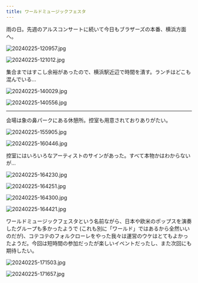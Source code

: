 ```yaml
---
title: ワールドミュージックフェスタ
---
```


雨の日。先週のアルスコンサートに続いて今日もブラザーズの本番、横浜方面へ。

![20240225-120957.jpg](https://ceshmina-photos.s3.ap-northeast-1.amazonaws.com/medium/202402/20240225-120957.jpg "東京駅")

![20240225-121012.jpg](https://ceshmina-photos.s3.ap-northeast-1.amazonaws.com/medium/202402/20240225-121012.jpg)

集合まではすこし余裕があったので、横浜駅近辺で時間を潰す。ランチはどこも混んでいる...

![20240225-140029.jpg](https://ceshmina-photos.s3.ap-northeast-1.amazonaws.com/medium/202402/20240225-140029.jpg)

![20240225-140556.jpg](https://ceshmina-photos.s3.ap-northeast-1.amazonaws.com/medium/202402/20240225-140556.jpg "横浜駅")

---

会場は象の鼻パークにある休憩所。控室も用意されておりありがたい。

![20240225-155905.jpg](https://ceshmina-photos.s3.ap-northeast-1.amazonaws.com/medium/202402/20240225-155905.jpg)

![20240225-160446.jpg](https://ceshmina-photos.s3.ap-northeast-1.amazonaws.com/medium/202402/20240225-160446.jpg "ひとつ前のグループ。音圧では勝てないな...")

控室にはいろいろなアーティストのサインがあった。すべて本物かはわからないが...

![20240225-164230.jpg](https://ceshmina-photos.s3.ap-northeast-1.amazonaws.com/medium/202402/20240225-164230.jpg "やくしまるえつこ")

![20240225-164251.jpg](https://ceshmina-photos.s3.ap-northeast-1.amazonaws.com/medium/202402/20240225-164251.jpg "君島大空")

![20240225-164300.jpg](https://ceshmina-photos.s3.ap-northeast-1.amazonaws.com/medium/202402/20240225-164300.jpg "クラムボン？")

![20240225-164421.jpg](https://ceshmina-photos.s3.ap-northeast-1.amazonaws.com/medium/202402/20240225-164421.jpg "象の鼻ソフト")

ワールドミュージックフェスタという名前ながら、日本や欧米のポップスを演奏したグループも多かったようで (これも別に「ワールド」ではあるから全然いいのだが)、コテコテのフォルクローレをやった我々は運営のウケはとてもよかったようだ。今回は短時間の参加だったが楽しいイベントだったし、また次回にも期待したい。

![20240225-171503.jpg](https://ceshmina-photos.s3.ap-northeast-1.amazonaws.com/medium/202402/20240225-171503.jpg "天気が悪いので、通りすがりの方とかをあまり呼び込めなkったのは残念")

![20240225-171657.jpg](https://ceshmina-photos.s3.ap-northeast-1.amazonaws.com/medium/202402/20240225-171657.jpg)
